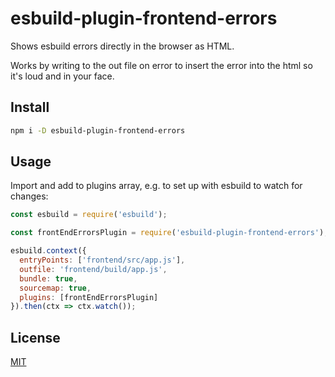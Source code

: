 
# esbuild-plugin-frontend-errors

Shows esbuild errors directly in the browser as HTML.

Works by writing to the out file on error to insert the error into the html so it's loud and in your face.

## Install

```sh
npm i -D esbuild-plugin-frontend-errors
```

## Usage

Import and add to plugins array, e.g. to set up with esbuild to watch for changes:

```js
const esbuild = require('esbuild');

const frontEndErrorsPlugin = require('esbuild-plugin-frontend-errors');

esbuild.context({
  entryPoints: ['frontend/src/app.js'],
  outfile: 'frontend/build/app.js',
  bundle: true,
  sourcemap: true,
  plugins: [frontEndErrorsPlugin]
}).then(ctx => ctx.watch());
```

## License

[MIT](./LICENSE)
